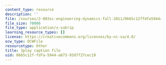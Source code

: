 ```yaml
---
content_type: resource
description: ''
file: /courses/2-003sc-engineering-dynamics-fall-2011/0665c12ffdfa5944a67393d7f27cec19_d00XI_UTKQo.vtt
file_size: 70006
file_type: application/x-subrip
learning_resource_types: []
license: https://creativecommons.org/licenses/by-nc-sa/4.0/
ocw_type: OCWFile
resourcetype: Other
title: 3play caption file
uid: 0665c12f-fdfa-5944-a673-93d7f27cec19
---
```

